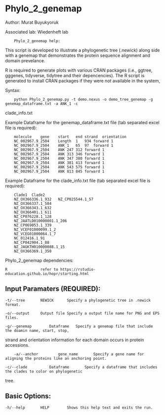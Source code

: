 # Phylo_2_genemap

Author: Murat Buyukyoruk

Associated lab: Wiedenheft lab

        Phylo_2_genemap help:

This script is developed to illustrate a phylogenetic tree (.newick) along side with a genemap that demonstrates 
the protein sequence alignment and domain prevelance.

R is required to generate plots with various CRAN packages (i.e., ggtree, gggenes, tidyverse, tidytree and their 
depencencies). The R script is generated to install CRAN packages if they were not available in the system, 

Syntax:

        python Phylo_2_genemap.py -t demo.nexus -o demo_tree_genemap -g genemap_dataframe.txt -a ANK_1 -c 
clade_info.txt

Example Dataframe for the genemap_dataframe.txt file (tab separated excel file is required):

        molecule	gene	start	end	strand	orientation
        NC_002967.9_2504	Length	1	934	forward	1
        NC_002967.9_2504	ANK_1	65	97	forward	1
        NC_002967.9_2504	ANK	247	312	forward	1
        NC_002967.9_2504	ANK	313	346	forward	1
        NC_002967.9_2504	ANK	347	380	forward	1
        NC_002967.9_2504	ANK	381	413	forward	1
        NC_002967.9_2504	ANK	543	575	forward	1
        NC_002967.9_2504	ANK	813	845	forward	1

Example Dataframe for the clade_info.txt file (tab separated excel file is required):

        Clade1	Clade2
        NZ_OX366336.1_932	NZ_CP025544.1_57
        NZ_OX366337.1_584	
        NZ_OX366343.1_632	
        NZ_OX366401.1_611	
        NZ_CP076228.1_128	
        NZ_JAATLD010000001.1_206	
        NZ_CP069053.1_339	
        NZ_VCEF01000099.1_2	
        NZ_VCEG01000064.1_7	
        NC_012416.1_91	
        NZ_CP042904.1_88	
        NZ_JAGKTH010000088.1_15	
        NZ_OX366369.1_350	

Phylo_2_genemap dependencies:

	R				refer to https://rstudio-education.github.io/hopr/starting.html

Input Paramaters (REQUIRED):
----------------------------
	-t/--tree		NEWICK		Specify a phylogenetic tree in .newick format.

	-o/--output		Output file	Specify a output file name for PNG and EPS files.

	-g/--genemap		Dataframe	Specify a genemap file that include the doamin name, start, stop, 
strand and orientation information for each domain occurs in protein accessions.

        -a/--anchor     	gene_name       Specify a gene name for aligning the proteins like an anchoring point.
	
	-c/--clade      	Dataframe       Specify a dataframe that includes the clades to color on phylogenetic 
tree. 

Basic Options:
--------------
	-h/--help		HELP		Shows this help text and exits the run.

